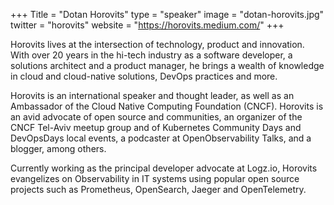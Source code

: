 +++
Title = "Dotan Horovits"
type = "speaker"
image = "dotan-horovits.jpg"
twitter = "horovits"
website = "https://horovits.medium.com/"
+++

Horovits lives at the intersection of technology, product and innovation. With over 20 years in the hi-tech industry as a software developer, a solutions architect and a product manager, he brings a wealth of knowledge in cloud and cloud-native solutions, DevOps practices and more.

Horovits is an international speaker and thought leader, as well as an Ambassador of the Cloud Native Computing Foundation (CNCF). Horovits is an avid advocate of open source and communities, an organizer of the CNCF Tel-Aviv meetup group and of Kubernetes Community Days and DevOpsDays local events, a podcaster at OpenObservability Talks, and a blogger, among others.

Currently working as the principal developer advocate at Logz.io, Horovits evangelizes on Observability in IT systems using popular open source projects such as Prometheus, OpenSearch, Jaeger and OpenTelemetry.
